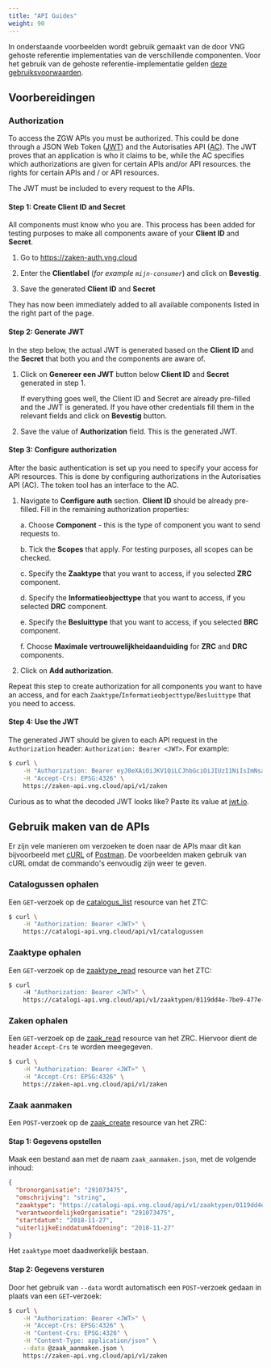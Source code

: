 ```yaml
---
title: "API Guides"
weight: 90
---
```


In onderstaande voorbeelden wordt gebruik gemaakt van de door VNG gehoste
referentie implementaties van de verschillende componenten. Voor het gebruik van de gehoste referentie-implementatie gelden [deze gebruiksvoorwaarden](../../beheer/gebruiksvoorwaarden).

## Voorbereidingen


### Authorization

To access the ZGW APIs you must be authorized. This could be done through
a JSON Web Token ([JWT][jwt]) and the Autorisaties API ([AC][ac]).
The JWT proves that an application is who it claims to be, while the AC
specifies which authorizations are given for certain APIs and/or API resources.
the rights for certain APIs and / or API resources.

The JWT must be included to every request to the APIs.

#### Step 1: Create Client ID and Secret

All components must know who you are. This process has been added for testing
purposes to make all components aware of your **Client ID** and **Secret**.

1. Go to https://zaken-auth.vng.cloud

2. Enter the **Clientlabel** (_for example `mijn-consumer`_) and click on **Bevestig**.

3. Save the generated **Client ID** and **Secret**

They has now been immediately added to all available components listed in the right
part of the page.

#### Step 2: Generate JWT

In the step below, the actual JWT is generated based on the **Client ID** and
the **Secret** that both you and the components are aware of.

1. Click on **Genereer een JWT** button below **Client ID** and **Secret** generated
   in step 1.

   If everything goes well, the Client ID and Secret are already pre-filled and the JWT
   is generated. If you have other credentials fill them in the relevant fields and
   click on **Bevestig** button.

2. Save the value of **Authorization** field. This is the generated JWT.

#### Step 3: Configure authorization

After the basic authentication is set up you need to specify your access for API
resources. This is done by configuring authorizations in the Autorisaties API (AC).
The token tool has an interface to the AC.

1. Navigate to **Configure auth** section.
   **Client ID** should be already pre-filled. Fill in the remaining authorization properties:

   a. Choose **Component** - this is the type of component you want to send requests to.

   b. Tick the **Scopes** that apply. For testing purposes, all scopes can be checked.

   c. Specify the **Zaaktype** that you want to access, if you selected **ZRC** component.

   d. Specify the **Informatieobjecttype** that you want to access, if you selected **DRC** component.

   e. Specify the **Besluittype** that you want to access, if you selected **BRC** component.

   f. Choose **Maximale vertrouwelijkheidaanduiding** for **ZRC** and **DRC** components.

2. Click on **Add authorization**.

Repeat this step to create authorization for all components you want to have an access,
and for each `Zaaktype`/`Informatieobjecttype`/`Besluittype` that you need to access.

#### Step 4: Use the JWT

The generated JWT should be given to each API request in the `Authorization` header:
`Authorization: Bearer <JWT>`. For example:

```bash
$ curl \
    -H "Authorization: Bearer eyJ0eXAiOiJKV1QiLCJhbGciOiJIUzI1NiIsImNsaWVudF9pZGVudGlmaWVyIjoiam9lcmktUnVBSmlVcjRzVVFwIn0.eyJpc3MiOiJtaWpuLWNvbnN1bWVyLVJ1QUppVXI0c1VRcCIsImlhdCI6MTU0MzIzNjU5NSwiemRzIjp7InNjb3BlcyI6WyJ6ZHMuc2NvcGVzLnN0YXR1c3Nlbi50b2V2b2VnZW4iLCJ6ZHMuc2NvcGVzLnpha2VuLmFhbm1ha2VuIiwiemRzLnNjb3Blcy56YWtlbi5sZXplbiJdLCJ6YWFrdHlwZXMiOlsiaHR0cHM6Ly9yZWYudHN0LnZuZy5jbG91ZC96dGMvYXBpL3YxL2NhdGFsb2d1c3Nlbi9mN2FmZDE1Ni1jOGY1LTQ2NjYtYjhiNS0yOGE0YTliNWRmYzcvemFha3R5cGVuLzAxMTlkZDRlLTdiZTktNDc3ZS1iY2NmLTc1MDIzYjE0NTNjMSJdfX0.RO_1PpH9DEvWIvwN2SyPQDBvJlgNc-EMVJaX6AHkfP8" \
    -H "Accept-Crs: EPSG:4326" \
    https://zaken-api.vng.cloud/api/v1/zaken
```

Curious as to what the decoded JWT looks like? Paste its value at [jwt.io][jwt].

[jwt]: https://jwt.io/
[ac]: https://autorisaties-api.vng.cloud/api/v1/schema/


## Gebruik maken van de APIs

Er zijn vele manieren om verzoeken te doen naar de APIs maar dit kan
bijvoorbeeld met [cURL][curl-download] of [Postman][postman-download]. De
voorbeelden maken gebruik van cURL omdat de commando's eenvoudig zijn weer te
geven.

[curl-download]: https://curl.haxx.se/download
[postman-download]: https://www.getpostman.com/apps


### Catalogussen ophalen

Een `GET`-verzoek op de [catalogus_list][catalogus_list] resource van het ZTC:

[catalogus_list]: https://catalogi-api.vng.cloud/api/v1/schema/#operation/catalogus_list

```bash
$ curl \
    -H "Authorization: Bearer <JWT>" \
    https://catalogi-api.vng.cloud/api/v1/catalogussen
```

### Zaaktype ophalen

Een `GET`-verzoek op de [zaaktype_read][zaaktype_read] resource van het ZTC:

[zaaktype_read]: https://catalogi-api.vng.cloud/api/v1/schema/#operation/zaaktype_read

```bash
$ curl
    -H "Authorization: Bearer <JWT>" \
    https://catalogi-api.vng.cloud/api/v1/zaaktypen/0119dd4e-7be9-477e-bccf-75023b1453c1
```

### Zaken ophalen

Een `GET`-verzoek op de [zaak_read][zaak_read] resource van het ZRC. Hiervoor
dient de header `Accept-Crs` te worden meegegeven.

[zaak_read]: https://zaken-api.vng.cloud/api/v1/schema/#operation/zaak_read

```bash
$ curl \
    -H "Authorization: Bearer <JWT>" \
    -H "Accept-Crs: EPSG:4326" \
    https://zaken-api.vng.cloud/api/v1/zaken
```

### Zaak aanmaken

Een `POST`-verzoek op de [zaak_create][zaak_create] resource van het ZRC:

[zaak_create]: https://zaken-api.vng.cloud/api/v1/schema/#operation/zaak_create

#### Stap 1: Gegevens opstellen

Maak een bestand aan met de naam `zaak_aanmaken.json`, met de volgende inhoud:

```json
{
  "bronorganisatie": "291073475",
  "omschrijving": "string",
  "zaaktype": "https://catalogi-api.vng.cloud/api/v1/zaaktypen/0119dd4e-7be9-477e-bccf-75023b1453c1",
  "verantwoordelijkeOrganisatie": "291073475",
  "startdatum": "2018-11-27",
  "uiterlijkeEinddatumAfdoening": "2018-11-27"
}
```

Het `zaaktype` moet daadwerkelijk bestaan.

#### Stap 2: Gegevens versturen

Door het gebruik van `--data` wordt automatisch een `POST`-verzoek gedaan in
plaats van een `GET`-verzoek:

```bash
$ curl \
    -H "Authorization: Bearer <JWT>" \
    -H "Accept-Crs: EPSG:4326" \
    -H "Content-Crs: EPSG:4326" \
    -H "Content-Type: application/json" \
    --data @zaak_aanmaken.json \
    https://zaken-api.vng.cloud/api/v1/zaken
```
